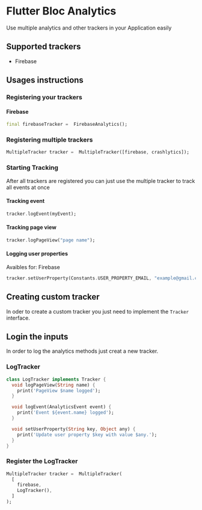 # Flutter Bloc Analytics

Use multiple analytics and other trackers in your Application easily

## Supported trackers

* Firebase

## Usages instructions

### Registering your trackers

#### Firebase

``` Dart
final firebaseTracker =  FirebaseAnalytics();
```

### Registering multiple trackers

``` Dart
MultipleTracker tracker =  MultipleTracker([firebase, crashlytics]);
```

### Starting Tracking

After all trackers are registered you can just use the multiple tracker to track all events at once

#### Tracking event

``` Dart
tracker.logEvent(myEvent);
```

#### Tracking page view

``` Dart
tracker.logPageView("page name");
```

#### Logging user properties

Avaibles for: Firebase

``` Dart
tracker.setUserProperty(Constants.USER_PROPERTY_EMAIL, "example@gmail.com");
```

## Creating custom tracker

In oder to create a custom tracker you just need to implement the `Tracker` interface.

## Login the inputs

In order to log the analytics methods just creat a new tracker.

### LogTracker

``` Dart
class LogTracker implements Tracker {
  void logPageView(String name) {
    print('PageView $name logged');
  }

  void logEvent(AnalyticsEvent event) {
    print('Event ${event.name} logged');
  }

  void setUserProperty(String key, Object any) {
    print('Update user property $key with value $any.');
  }
}
```

### Register the LogTracker

``` Dart
MultipleTracker tracker =  MultipleTracker(
  [
    firebase,
    LogTracker(),
  ]
);
```
